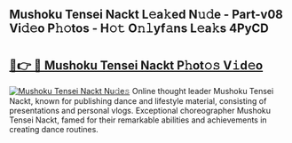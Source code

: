 ## Mushoku Tensei Nackt L𝚎a𝚔ed N𝚞𝚍e - Part-v08 Vi𝚍𝚎o P𝚑𝚘tos - H𝚘𝚝 O𝚗𝚕yf𝚊ns L𝚎a𝚔s 4PyCD

# <h2><a href="http://kfa9d9.oniu.top/?m=Mushoku+Tensei+Nackt">🔗👉 🔴 Mushoku Tensei Nackt P𝚑ot𝚘𝚜 V𝚒d𝚎o</a></h2>

[![Mushoku Tensei Nackt Nu𝚍e𝚜](https://i.imgur.com/0qMVB7G.gif)](http://kfa9d9.oniu.top/?m=Mushoku+Tensei+Nackt)
Online thought leader Mushoku Tensei Nackt, known for publishing dance and lifestyle material, consisting of presentations and personal vlogs. Exceptional choreographer Mushoku Tensei Nackt, famed for their remarkable abilities and achievements in creating dance routines.  
